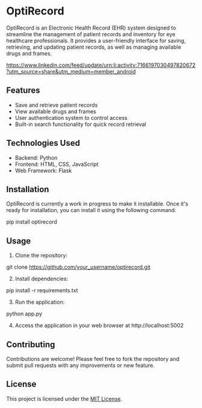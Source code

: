 # OptiRecord

OptiRecord is an Electronic Health Record (EHR) system designed to streamline the management of patient records and inventory for eye healthcare professionals. It provides a user-friendly interface for saving, retrieving, and updating patient records, as well as managing available drugs and frames.

https://www.linkedin.com/feed/update/urn:li:activity:7166197030497820672?utm_source=share&utm_medium=member_android

## Features

- Save and retrieve patient records
- View available drugs and frames
- User authentication system to control access
- Built-in search functionality for quick record retrieval

## Technologies Used

- Backend: Python
- Frontend: HTML, CSS, JavaScript
- Web Framework: Flask

## Installation

OptiRecord is currently a work in progress to make it installable. Once it's ready for installation, you can install it using the following command:

pip install optirecord


## Usage

1. Clone the repository:

git clone https://github.com/your_username/optirecord.git


2. Install dependencies:

pip install -r requirements.txt


3. Run the application:

python app.py


4. Access the application in your web browser at http://localhost:5002

## Contributing

Contributions are welcome! Please feel free to fork the repository and submit pull requests with any improvements or new feature.

## License

This project is licensed under the [MIT License](LICENSE).

